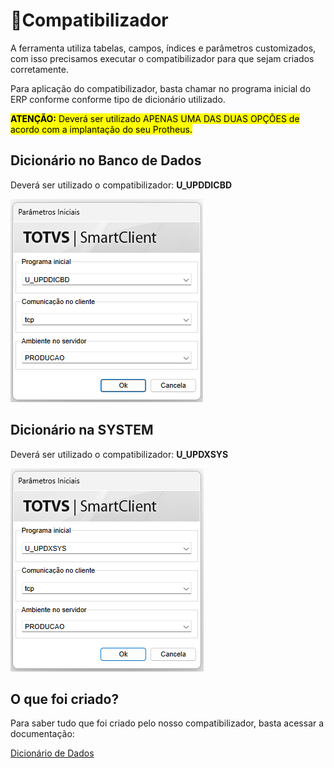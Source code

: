 <style>
    #yellow{
        background-color: yellow;
        color: black;
    }
</style>

# 🤖Compatibilizador

A ferramenta utiliza tabelas, campos, índices e parâmetros customizados, com isso precisamos executar o compatibilizador para que sejam criados corretamente. 

Para aplicação do compatibilizador, basta chamar no programa inicial do ERP conforme conforme tipo de dicionário utilizado.

<span id="yellow">**ATENÇÃO:** Deverá ser utilizado APENAS UMA DAS DUAS OPÇÕES de acordo com a implantação do seu Protheus.</span>

## Dicionário no Banco de Dados

Deverá ser utilizado o compatibilizador: **U_UPDDICBD**

![Compatibilizador](../../assets/xmle_upddicbd.png "Compatibilizador")

## Dicionário na SYSTEM

Deverá ser utilizado o compatibilizador: **U_UPDXSYS**

![Compatibilizador](../../assets/xmle_updxsys.png "Compatibilizador")

## O que foi criado?

Para saber tudo que foi criado pelo nosso compatibilizador, basta acessar a documentação:

[Dicionário de Dados](../dicionario-dados.md)

